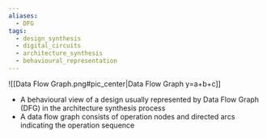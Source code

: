 ```yaml
---
aliases:
  - DFG
tags:
  - design_synthesis
  - digital_circuits
  - architecture_synthesis
  - behavioural_representation
---
```

![[Data Flow Graph.png#pic_center|Data Flow Graph y=a+b+c]]

- A behavioural view of a design usually represented by Data Flow Graph (DFG) in the architecture synthesis process
- A data flow graph consists of operation nodes and directed arcs indicating the operation sequence
